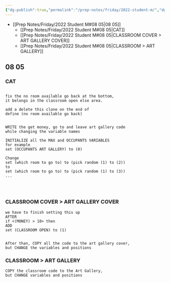 ```yaml
---
{"dg-publish":true,"permalink":"/prep-notes/friday/2022-student-m/","dgHomeLink":true,"dgPassFrontmatter":false}
---
```



- [[Prep Notes/Friday/2022 Student M#08 05|08 05]]
	- [[Prep Notes/Friday/2022 Student M#08 05|CAT]]
	- [[Prep Notes/Friday/2022 Student M#08 05|CLASSROOM COVER > ART GALLERY COVER]]
	- [[Prep Notes/Friday/2022 Student M#08 05|CLASSROOM > ART GALLERY]]



## 08 05

<div class="blocks">

### CAT

```

fix the no room available go back at the bottom,
it belongs in the classroom open else area.

add a delete this clone on the end of 
define (no room available go back)


WRITE the get money, go to and leave art gallery code
while changing the variable names

INITIALIZE all the MAX and OCCUPANTS VARIABLES
for example
set (OCCUPANTS ART GALLERY) to (0) 

Change 
set (which room to go to) to (pick random (1) to (2))
to
set (which room to go to) to (pick random (1) to (3))
...




```

### CLASSROOM COVER > ART GALLERY COVER

```
we have to finish setting this up
AFTER
if <(MONEY) > 10> then
ADD
set (CLASSROOM OPEN) to (1)


After than, COPY all the code to the art gallery cover, 
but CHANGE the variables and positions
```

### CLASSROOM > ART GALLERY

```
COPY the classroom code to the Art Gallery, 
but CHANGE variables and positions
```


</div>